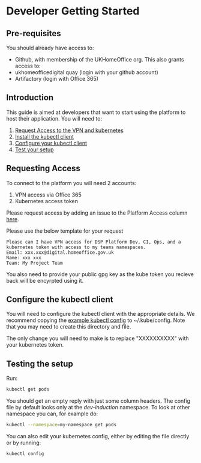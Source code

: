# Developer Getting Started

## Pre-requisites
You should already have access to:

* Github, with membership of the UKHomeOffice org. This also grants access to:
* ukhomeofficedigital quay (login with your github account)
* Artifactory (login with Office 365)

## Introduction
This guide is aimed at developers that want to start using the platform to host their application.
You will need to:

1. [Request Access to the VPN and kubernetes](#requesting-access)
2. [Install the kubectl client](http://kubernetes.io/docs/user-guide/prereqs/)
3. [Configure your kubectl client](#configure-the-kubectl-client)
4. [Test your setup](#testing-the-setup)

## Requesting Access
To connect to the platform you will need 2 accounts:

1. VPN access via Office 365
2. Kubernetes access token

Please request access by adding an issue to the Platform Access column [here](https://github.com/UKHomeOffice/hosting-platform-bau/projects/1).

Please use the below template for your request

```
Please can I have VPN access for DSP Platform Dev, CI, Ops, and a kubernetes token with access to my teams namespaces.  
Email: xxx.xxx@digital.homeoffice.gov.uk  
Name: xxx xxx  
Team: My Project Team  
```
You also need to provide your public gpg key as the kube token you recieve back will be encyrpted using it.

## Configure the kubectl client
You will need to configure the kubectl client with the appropriate details.
We recommend copying the [example kubectl config](resources/kubeconfig) to ~/.kube/config. Note that you may need to create this directory and file.

The only change you will need to make is to replace "XXXXXXXXXX" with your kubernetes token.

## Testing the setup
Run:
```bash
kubectl get pods
```
You should get an empty reply with just some column headers. The config file by default looks only at the *dev-induction* namespace. 
To look at other namespace you can, for example do:
```bash
kubectl --namespace=my-namespace get pods 
```
You can also edit your kubernetes config, either by editing the file directly or by running:
```
kubectl config
```
